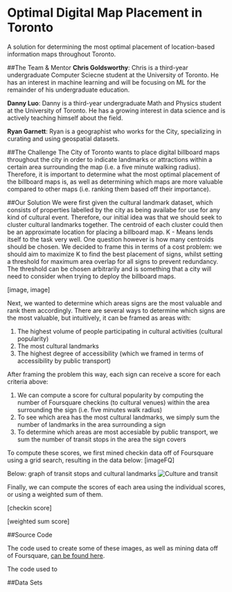 # Optimal Digital Map Placement in Toronto
A solution for determining the most optimal placement of location-based information maps throughout Toronto.

##The Team & Mentor
**Chris Goldsworthy**: Chris is a third-year undergraduate Computer Sciecne student at the University of Toronto.  He has an interest in machine learning and will be focusing on ML for the remainder of his undergraduate education.

**Danny Luo**: Danny is a third-year undergraduate Math and Physics student at the University of Toronto.  He has a growing interest in data science and is actively teaching himself about the field.

**Ryan Garnett**: Ryan is a geographist who works for the City, specializing in curating and using geospatial datasets.

##The Challenge
The City of Toronto wants to place digital billboard maps throughout the city in order to indicate landmarks or attractions within a certain area surrounding the map (i.e. a five minute walking radius).  Therefore, it is important to determine what the most optimal placement of the billboard maps is, as well as determining which maps are more valuable compared to other maps (i.e. ranking them based off their importance).

##Our Solution
We were first given the cultural landmark dataset, which consists of properties labelled by the city as being availabe for use for any kind of cultural event.  Therefore, our initial idea was that we should seek to cluster cultural landmarks together.  The centroid of each cluster could then be an approximate location for placing a billboard map.  K - Means lends itself to the task very well.  One question however is how many centroids should be chosen.  We decided to frame this in terms of a cost problem: we should aim to maximize K to find the best placement of signs, whilst setting a threshold for maximum area overlap for all signs to prevent redundancy.  The threshold can be chosen arbitrarily and is something that a city will need to consider when trying to deploy the billboard maps.

[image, image]

Next, we wanted to determine which areas signs are the most valuable and rank them accordingly.  There are several ways to determine which signs are the most valuable, but intuitively, it can be framed as areas with:

1. The highest volume of people participating in cultural activities (cultural popularity)
2. The most cultural landmarks
3. The highest degree of accessibility (which we framed in terms of accessibility by public transport)

After framing the problem this way, each sign can receive a score for each criteria above:

1. We can compute a score for cultural popularity by computing the number of Foursquare checkins (to cultural venues) within the area surrounding the sign (i.e. five minutes walk radius)
2. To see which area has the most cultural landmarks, we simply sum the number of landmarks in the area surrounding a sign
3. To determine which areas are most accesiable by public transport, we sum the number of transit stops in the area the sign covers

To compute these scores, we first mined checkin data off of Foursquare using a grid search, resulting in the data below:
[imageFQ]

Below: graph of transit stops and cultural landmarks
![Culture and transit](https://raw.githubusercontent.com/c4goldsw/billboardPlacementTO/culturalLandmarks.png)


Finally, we can compute the scores of each area using the individual scores, or using a weighted sum of them.

[checkin score]

[weighted sum score]

##Source Code

The code used to create some of these images, as well as mining data off of Foursquare, [can be found here](https://databricks-prod-cloudfront.cloud.databricks.com/public/4027ec902e239c93eaaa8714f173bcfc/3369275223907376/2553738767828155/6070394398366266/latest.html).

The code used to 

##Data Sets
